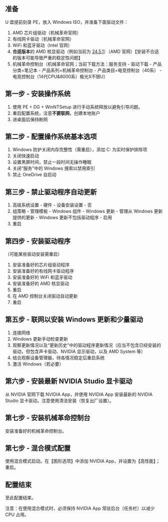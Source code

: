 ## 准备

U 盘提前刻录 PE，放入 Windows ISO，并准备下面驱动文件：

1. AMD 芯片组驱动（机械革命官网）
2. 有线网卡驱动（机械革命官网）
3. WiFi 和蓝牙驱动（Intel 官网）
4. **合适版本**的 AMD 核显驱动（例如当前为 [24.5.1](https://www.amd.com/en/resources/support-articles/release-notes/RN-RAD-WIN-24-5-1.html)）（AMD 官网）【安装不合适的版本可能导致严重的稳定性问题】
5. 机械革命控制台（机械革命官网；当前下载方法：服务支持 - 驱动下载 - 产品分类=笔记本 - 产品系列=机械革命控制台 - 产品类目=电竞控制台（40系） - 电竞控制台（14代CPU&8000系）极光X不限U）

## 第一步 - 安装操作系统

1. 使用 PE + DG + WinNTSetup 进行手动系统释放以避免引导问题。
2. 重启配置系统，注意**不要联网**，创建本地账户
3. 进桌面后保持断网

## 第二步 - 配置操作系统基本选项

1. Windows 防护关闭内存完整性（需重启），添加 C: 为实时保护排除项
2. 关闭快速启动
3. 设置黑屏时间，禁止一段时间无操作睡眠
4. 关闭“服务”中的 Windows 搜索以禁用索引
5. 禁止 OneDrive 自启动

 ## 第三步 - 禁止驱动程序自动更新

 1. 高级系统设置 - 硬件 - 设备安装设置 - 否
 2. 组策略 - 管理模板 - Windows 组件 - Windows 更新 - 管理从 Windows 更新提供的更新 - Windows 更新不包括驱动程序 - 启用
 3. 重启

## 第四步 - 安装驱动程序

（可能某些驱动安装需重启）

1. 安装准备好的芯片组驱动程序
2. 安装准备好的有线网卡驱动程序
3. 安装准备好的 WiFi 和蓝牙驱动
4. 安装准备好的 AMD 核显驱动
5. 重启
6. 在 AMD 控制台关闭驱动自动更新
7. 重启

## 第五步 - 联网以安装 Windows 更新和少量驱动

1. 连接网络
2. Windows 更新手动检查更新
3. 观察更新情况以及“更新历史”中的驱动程序更新情况（应当不包含已经安装的驱动，但包含声卡驱动、NVIDIA 显示驱动，以及 AMD System 等）
4. 结合观察设备管理器，待各情况稳定后重启系统
5. 激活 Windows（若必要）

## 第六步 - 安装最新 NVIDIA Studio 显卡驱动

从 NVIDIA 官网下载 NVIDIA App，并使用 NVIDIA App 安装最新的 NVIDIA Studio 显卡驱动。注意使用清洁安装（恢复出厂设置）。

## 第七步 - 安装机械革命控制台

安装准备好的机械革命控制台。

## 第七步 - 混合模式配置

使用混合模式启动。在【图形选项】中添加 NVIDIA App，并设置为【高性能】；重启。

## 配置结束

至此配置结束。

注意：在使用混合模式时，必须保持 NVIDIA App 常驻后台（任务栏）以减少 CPU 占用。
